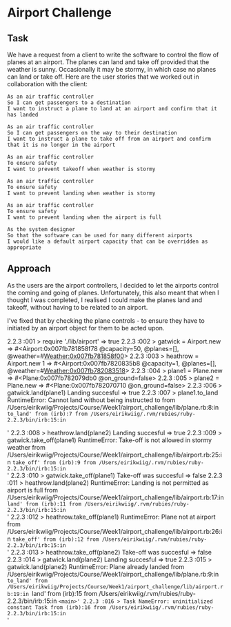 Airport Challenge
=================

Task
-----

We have a request from a client to write the software to control the flow of planes at an airport. The planes can land and take off provided that the weather is sunny. Occasionally it may be stormy, in which case no planes can land or take off.  Here are the user stories that we worked out in collaboration with the client:

```
As an air traffic controller
So I can get passengers to a destination
I want to instruct a plane to land at an airport and confirm that it has landed

As an air traffic controller
So I can get passengers on the way to their destination
I want to instruct a plane to take off from an airport and confirm that it is no longer in the airport

As an air traffic controller
To ensure safety
I want to prevent takeoff when weather is stormy

As an air traffic controller
To ensure safety
I want to prevent landing when weather is stormy

As an air traffic controller
To ensure safety
I want to prevent landing when the airport is full

As the system designer
So that the software can be used for many different airports
I would like a default airport capacity that can be overridden as appropriate
```

Approach
-----
As the users are the airport controllers, I decided to let the airports control the coming and going of planes. Unfortunately, this also meant that when I thought I was completed, I realised I could make the planes land and takeoff, without having to be related to an airport.

I've fixed that by checking the plane controls - to ensure they have to initiated by an airport object for them to be acted upon.

2.2.3 :001 > require './lib/airport'
 => true
2.2.3 :002 > gatwick = Airport.new
 => #<Airport:0x007fb781858f78 @capacity=50, @planes=[], @weather=#<Weather:0x007fb781858f00>>
2.2.3 :003 > heathrow = Airport.new 1
 => #<Airport:0x007fb7820835b8 @capacity=1, @planes=[], @weather=#<Weather:0x007fb782083518>>
2.2.3 :004 > plane1 = Plane.new
 => #<Plane:0x007fb782079db0 @on_ground=false>
2.2.3 :005 > plane2 = Plane.new
 => #<Plane:0x007fb782070710 @on_ground=false>
2.2.3 :006 > gatwick.land(plane1)
Landing succesful
 => true
2.2.3 :007 > plane1.to_land
RuntimeError: Cannot land without being instructed to
	from /Users/eirikwiig/Projects/Course/Week1/airport_challenge/lib/plane.rb:8:in `to_land'
	from (irb):7
	from /Users/eirikwiig/.rvm/rubies/ruby-2.2.3/bin/irb:15:in `<main>'
2.2.3 :008 > heathrow.land(plane2)
Landing succesful
 => true
2.2.3 :009 > gatwick.take_off(plane1)
RuntimeError: Take-off is not allowed in stormy weather
	from /Users/eirikwiig/Projects/Course/Week1/airport_challenge/lib/airport.rb:25:in `take_off'
	from (irb):9
	from /Users/eirikwiig/.rvm/rubies/ruby-2.2.3/bin/irb:15:in `<main>'
2.2.3 :010 > gatwick.take_off(plane1)
Take-off was succesful
 => false
2.2.3 :011 > heathrow.land(plane2)
RuntimeError: Landing is not permitted as airport is full
	from /Users/eirikwiig/Projects/Course/Week1/airport_challenge/lib/airport.rb:17:in `land'
	from (irb):11
	from /Users/eirikwiig/.rvm/rubies/ruby-2.2.3/bin/irb:15:in `<main>'
2.2.3 :012 > heathrow.take_off(plane1)
RuntimeError: Plane not at airport
	from /Users/eirikwiig/Projects/Course/Week1/airport_challenge/lib/airport.rb:26:in `take_off'
	from (irb):12
	from /Users/eirikwiig/.rvm/rubies/ruby-2.2.3/bin/irb:15:in `<main>'
2.2.3 :013 > heathrow.take_off(plane2)
Take-off was succesful
 => false
2.2.3 :014 > gatwick.land(plane2)
Landing succesful
 => true
2.2.3 :015 > gatwick.land(plane2)
RuntimeError: Plane already landed
	from /Users/eirikwiig/Projects/Course/Week1/airport_challenge/lib/plane.rb:9:in `to_land'
	from /Users/eirikwiig/Projects/Course/Week1/airport_challenge/lib/airport.rb:19:in `land'
	from (irb):15
	from /Users/eirikwiig/.rvm/rubies/ruby-2.2.3/bin/irb:15:in `<main>'
2.2.3 :016 > Task
NameError: uninitialized constant Task
	from (irb):16
	from /Users/eirikwiig/.rvm/rubies/ruby-2.2.3/bin/irb:15:in `<main>'
